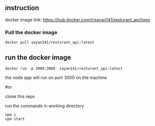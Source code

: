 ## instruction
docker image link: https://hub.docker.com/r/sayan141/resturant_api/tags
### Pull the docker image
```
docker pull sayan141/resturant_api:latest
```
## run the docker image
```
docker run -p 3000:3000  sayan141/resturant_api:latest
```
the node app will run on port 3000 on the machine

#or

clone this repo

run the commands in working directory
```
npm i
npm start
```

